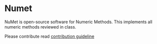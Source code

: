 # Numet

NuMet is open-source software for Numeric Methods. This implements all numeric methods reviewed in class.

Please contribute read [contribution guideline](./CONTRIBUTING.md)